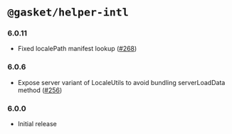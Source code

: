 # `@gasket/helper-intl`

### 6.0.11

- Fixed localePath manifest lookup ([#268])

### 6.0.6

- Expose server variant of LocaleUtils to avoid bundling serverLoadData method ([#256])

### 6.0.0

- Initial release


[#256]:https://github.com/godaddy/gasket/pull/256
[#268]:https://github.com/godaddy/gasket/pull/268
